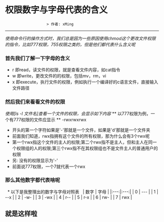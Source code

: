 # 权限数字与字母代表的含义
                       > 作者: xMing
---                      
   *使用命令行的操作方式时，我们总是因为一些原因使用chmod这个更改文件权限的指令，比如777权限，755权限之类的，但是他们都代表什么含义呢*
### 首先我们了解一下字母的含义
   * r 即read，读文件的权限，就是查看文件内容，如cat指令
   * w 即write，更改文件的的权限，包括mv，rm，vi
   * x 即execute，执行文件的权限，例如执行一个编译好的c语言文件，直接输入文件路径
### 然后我们来看看文件的权限
   *使用[ls -l 文件名]查看一个文件的权限，会显示如下内容*
   ** 以777权限为例，一个有777权限的文件应显示 **
      -rwxrwxrwx  
   * 开头的第一个字符如果是'-'那就是一个文件，如果是'd'那就是一个文件夹
   * 前面我们知道，rwx指拥有这个文件的所有权限，那为什么会有3个rwx呢
   * 第一个rwx指这个文件的主人的权限;第二个rwx指不是主人，但和主人在同一个权限组的人的权限;第三个rwx指不在其权限组也不是文件主人的普通用户的权限
   * 另: 没有的权限显示为'-'
   * 前面说777权限，一个7就代表一个rwx
### 那么其他数字都代表啥呢
   * 以下是我整理出的数字与字母对照表   
| 数字 | 字母 |
|:---:|:---:|
|  0  | --- |
|  1  | --x |
|  2  | -w- |
|  3  | -wx |
|  4  | r-- |
|  5  | r-x |
|  6  | rw- |
|  7  | rwx |
## 就是这样啦
